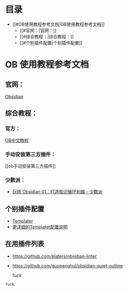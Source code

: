 # 目录

- [[#OB使用教程参考文档|OB使用教程参考文档]]
	- [[#官网：|官网：]]
	- [[#综合教程：|综合教程：]]
	- [[#个别插件配置|个别插件配置]]

# OB 使用教程参考文档

## 官网：

[Obsidian](https://obsidian.md/)

## 综合教程：

### 官方：

[OB中文教程](https://publish.obsidian.md/chinesehelp/01+2021%E6%96%B0%E6%95%99%E7%A8%8B/2021%E5%B9%B4%E6%96%B0%E6%95%99%E7%A8%8B)

### 手动安装第三方插件：

[[ob手动安装第三方插件]]

### 少数派：

- [玩转 Obsidian 01：打造知识循环利器 - 少数派](https://sspai.com/post/62414)

## 个别插件配置

- [Templater](http://jdev.tw/blog/6484/obsidian-templater-plugin)  
- [更详细的Templater配置说明](https://silentvoid13.github.io/Templater/user-functions/system-user-functions.html)

## 在用插件列表

- https://github.com/platers/obsidian-linter
- https://github.com/guopenghui/obsidian-quiet-outline

	fuck

```
fuck
```
